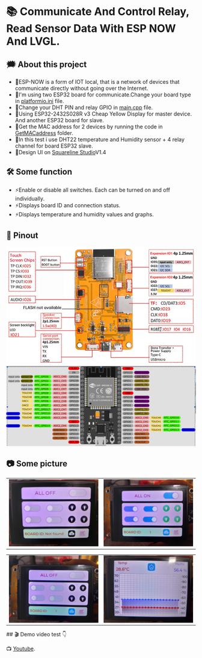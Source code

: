 # 📚 Communicate And Control Relay, Read Sensor Data With ESP NOW And LVGL.

## 🗯️ About this project  
- 🌟ESP-NOW is a form of IOT local, that is a network of devices that communicate directly without going over the Internet.
- 🌟I'm using two ESP32 board for communicate.Change your board type in [platformio.ini](https://github.com/pangcrd/espnow-lvgl/blob/main/ScreenLVGL-master/platformio.ini) file.  
- 🌟Change your DHT PIN and relay GPIO in [main.cpp](https://github.com/pangcrd/espnow-lvgl/blob/main/ESP-Slave/src/main.cpp) file.
- 🌟Using ESP32-2432S028R v3 Cheap Yellow Display for master device. And another ESP32 board for slave.  
- 🌟Get the MAC address for 2 devices by running the code in [GetMACaddress](https://github.com/pangcrd/espnow-lvgl/blob/main/GetMACaddress/main.cpp) folder.
- 🌟In this test i use DHT22 temperature and Humidity sensor + 4 relay channel for board ESP32 slave.
- 🌟Design UI on [Squareline Studio](https://squareline.io/)V1.4 

## 🛠 Some function
- ⚡Enable or disable all switches. Each can be turned on and off individually.
- ⚡Displays board ID and connection status.
- ⚡Displays temperature and humidity values ​​and graphs.  
  
## 🔎 Pinout
![schematic](https://github.com/pangcrd/espnow-lvgl/blob/main/images/cyd.png)  
![schematic](https://github.com/pangcrd/espnow-lvgl/blob/main/images/ESP32-WROOM-1.png)

## 📷 Some picture
<table>
  <tr>
    <td><img src="https://github.com/pangcrd/espnow-lvgl/blob/main/images/20250210_111911.jpg" alt="Image 1" width="400"/></td>
    <td><img src="https://github.com/pangcrd/espnow-lvgl/blob/main/images/20250210_111823.jpg" alt="Image 2" width="400"/></td> 
  </tr>
</table>  

<table>
  <tr>
    <td><img src="https://github.com/pangcrd/espnow-lvgl/blob/main/images/20250210_111833.jpg" alt="Image 1" width="400"/></td>
    <td><img src="https://github.com/pangcrd/espnow-lvgl/blob/main/images/20250210_111846.jpg" alt="Image 2" width="400"/></td>  
  </tr>
</table>  
## 🎬 Demo video test 👇  

📺 [Youtube](https://youtube.com/shorts/Y3YMU5yD0dk).

